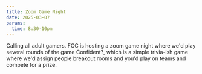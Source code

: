 ```yaml
---
title: Zoom Game Night
date: 2025-03-07
params:
  time: 8:30-10pm
---
```


Calling all adult gamers. FCC is hosting a zoom game night where we'd play several rounds of the game Confident?, which is a simple trivia-ish game where we'd assign people breakout rooms and you'd play on teams and compete for a prize.

